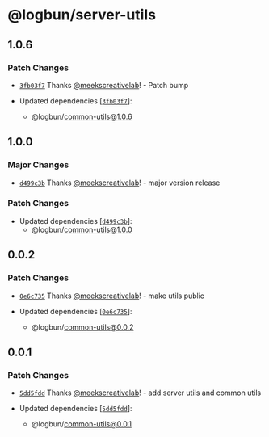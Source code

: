 # @logbun/server-utils

## 1.0.6

### Patch Changes

- [`3fb03f7`](https://github.com/logbun/logbun/commit/3fb03f71df5c7a9a0127a96d8cb66490eb1c242d) Thanks [@meekscreativelab](https://github.com/meekscreativelab)! - Patch bump

- Updated dependencies [[`3fb03f7`](https://github.com/logbun/logbun/commit/3fb03f71df5c7a9a0127a96d8cb66490eb1c242d)]:
  - @logbun/common-utils@1.0.6

## 1.0.0

### Major Changes

- [`d499c3b`](https://github.com/logbun/logbun/commit/d499c3b9b4c91cdbd2f43c8df571e74e00200e96) Thanks [@meekscreativelab](https://github.com/meekscreativelab)! - major version release

### Patch Changes

- Updated dependencies [[`d499c3b`](https://github.com/logbun/logbun/commit/d499c3b9b4c91cdbd2f43c8df571e74e00200e96)]:
  - @logbun/common-utils@1.0.0

## 0.0.2

### Patch Changes

- [`0e6c735`](https://github.com/logbun/logbun/commit/0e6c7351c2c1dafc50798b56da6b8bc115771e54) Thanks [@meekscreativelab](https://github.com/meekscreativelab)! - make utils public

- Updated dependencies [[`0e6c735`](https://github.com/logbun/logbun/commit/0e6c7351c2c1dafc50798b56da6b8bc115771e54)]:
  - @logbun/common-utils@0.0.2

## 0.0.1

### Patch Changes

- [`5dd5fdd`](https://github.com/logbun/logbun/commit/5dd5fdd5ba942f658c0def8216e82f873b63f53b) Thanks [@meekscreativelab](https://github.com/meekscreativelab)! - add server utils and common utils

- Updated dependencies [[`5dd5fdd`](https://github.com/logbun/logbun/commit/5dd5fdd5ba942f658c0def8216e82f873b63f53b)]:
  - @logbun/common-utils@0.0.1
